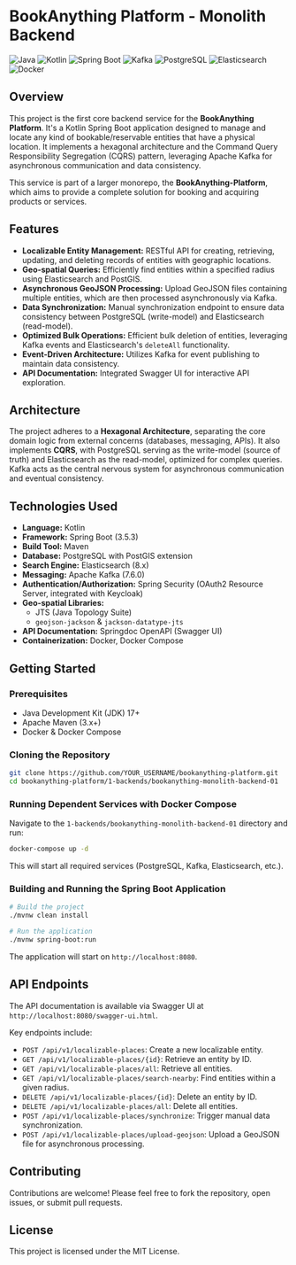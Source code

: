 # BookAnything Platform - Monolith Backend

![Java](https://img.shields.io/badge/Java-17-blue.svg)
![Kotlin](https://img.shields.io/badge/Kotlin-1.9.25-blueviolet.svg)
![Spring Boot](https://img.shields.io/badge/Spring_Boot-3.5.3-brightgreen.svg)
![Kafka](https://img.shields.io/badge/Apache_Kafka-2.x-lightgrey.svg)
![PostgreSQL](https://img.shields.io/badge/PostgreSQL-16-blue.svg)
![Elasticsearch](https://img.shields.io/badge/Elasticsearch-8.x-005571.svg)
![Docker](https://img.shields.io/badge/Docker-24.x-blue.svg)

## Overview

This project is the first core backend service for the **BookAnything Platform**. It's a Kotlin Spring Boot application designed to manage and locate any kind of bookable/reservable entities that have a physical location. It implements a hexagonal architecture and the Command Query Responsibility Segregation (CQRS) pattern, leveraging Apache Kafka for asynchronous communication and data consistency.

This service is part of a larger monorepo, the **BookAnything-Platform**, which aims to provide a complete solution for booking and acquiring products or services.

## Features

*   **Localizable Entity Management:** RESTful API for creating, retrieving, updating, and deleting records of entities with geographic locations.
*   **Geo-spatial Queries:** Efficiently find entities within a specified radius using Elasticsearch and PostGIS.
*   **Asynchronous GeoJSON Processing:** Upload GeoJSON files containing multiple entities, which are then processed asynchronously via Kafka.
*   **Data Synchronization:** Manual synchronization endpoint to ensure data consistency between PostgreSQL (write-model) and Elasticsearch (read-model).
*   **Optimized Bulk Operations:** Efficient bulk deletion of entities, leveraging Kafka events and Elasticsearch's `deleteAll` functionality.
*   **Event-Driven Architecture:** Utilizes Kafka for event publishing to maintain data consistency.
*   **API Documentation:** Integrated Swagger UI for interactive API exploration.

## Architecture

The project adheres to a **Hexagonal Architecture**, separating the core domain logic from external concerns (databases, messaging, APIs). It also implements **CQRS**, with PostgreSQL serving as the write-model (source of truth) and Elasticsearch as the read-model, optimized for complex queries. Kafka acts as the central nervous system for asynchronous communication and eventual consistency.

## Technologies Used

*   **Language:** Kotlin
*   **Framework:** Spring Boot (3.5.3)
*   **Build Tool:** Maven
*   **Database:** PostgreSQL with PostGIS extension
*   **Search Engine:** Elasticsearch (8.x)
*   **Messaging:** Apache Kafka (7.6.0)
*   **Authentication/Authorization:** Spring Security (OAuth2 Resource Server, integrated with Keycloak)
*   **Geo-spatial Libraries:**
    *   JTS (Java Topology Suite)
    *   `geojson-jackson` & `jackson-datatype-jts`
*   **API Documentation:** Springdoc OpenAPI (Swagger UI)
*   **Containerization:** Docker, Docker Compose

## Getting Started

### Prerequisites

*   Java Development Kit (JDK) 17+
*   Apache Maven (3.x+)
*   Docker & Docker Compose

### Cloning the Repository

```bash
git clone https://github.com/YOUR_USERNAME/bookanything-platform.git
cd bookanything-platform/1-backends/bookanything-monolith-backend-01
```

### Running Dependent Services with Docker Compose

Navigate to the `1-backends/bookanything-monolith-backend-01` directory and run:

```bash
docker-compose up -d
```

This will start all required services (PostgreSQL, Kafka, Elasticsearch, etc.).

### Building and Running the Spring Boot Application

```bash
# Build the project
./mvnw clean install

# Run the application
./mvnw spring-boot:run
```

The application will start on `http://localhost:8080`.

## API Endpoints

The API documentation is available via Swagger UI at `http://localhost:8080/swagger-ui.html`.

Key endpoints include:

*   `POST /api/v1/localizable-places`: Create a new localizable entity.
*   `GET /api/v1/localizable-places/{id}`: Retrieve an entity by ID.
*   `GET /api/v1/localizable-places/all`: Retrieve all entities.
*   `GET /api/v1/localizable-places/search-nearby`: Find entities within a given radius.
*   `DELETE /api/v1/localizable-places/{id}`: Delete an entity by ID.
*   `DELETE /api/v1/localizable-places/all`: Delete all entities.
*   `POST /api/v1/localizable-places/synchronize`: Trigger manual data synchronization.
*   `POST /api/v1/localizable-places/upload-geojson`: Upload a GeoJSON file for asynchronous processing.

## Contributing

Contributions are welcome! Please feel free to fork the repository, open issues, or submit pull requests.

## License

This project is licensed under the MIT License.